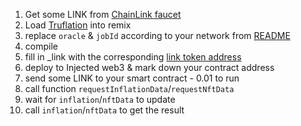 1. Get some LINK from [ChainLink faucet](https://faucets.chain.link/)
2. Load [Truflation](https://remix.ethereum.org/#url=https://raw.githubusercontent.com/truflation/quickstart/main/TruflationTester.sol)
   into remix
3. replace `oracle` & `jobId` according to your network from [README](https://github.com/truflation/quickstart/blob/main/README.md)
4. compile
5. fill in \_link with the corresponding [link token address](https://docs.chain.link/docs/link-token-contracts/)
6. deploy to Injected web3 & mark down your contract address
7. send some LINK to your smart contract - 0.01 to run
8. call function `requestInflationData`/`requestNftData`
9. wait for `inflation`/`nftData` to update
10. call `inflation`/`nftData` to get the result
